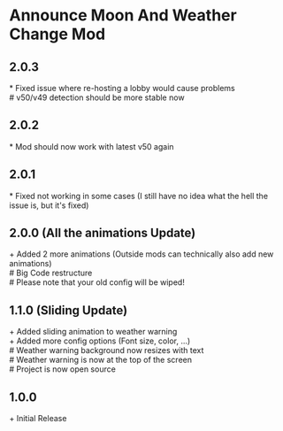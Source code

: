 # Announce Moon And Weather Change Mod<br>

## 2.0.3

\* Fixed issue where re-hosting a lobby would cause problems<br>
\# v50/v49 detection should be more stable now<br>

## 2.0.2

\* Mod should now work with latest v50 again

## 2.0.1

\* Fixed not working in some cases (I still have no idea what the hell the issue is, but it's fixed)

## 2.0.0 (All the animations Update)

\+ Added 2 more animations (Outside mods can technically also add new animations)<br>
\# Big Code restructure<br>
\# Please note that your old config will be wiped!<br>

## 1.1.0 (Sliding Update)<br>

\+ Added sliding animation to weather warning<br>
\+ Added more config options (Font size, color, ...)<br>
\# Weather warning background now resizes with text<br>
\# Weather warning is now at the top of the screen<br>
\# Project is now open source<br>

## 1.0.0

\+ Initial Release<br>
